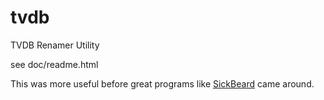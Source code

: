 tvdb
====

TVDB Renamer Utility

see doc/readme.html

This was more useful before great programs like [SickBeard](http://sickbeard.com/) came around.
